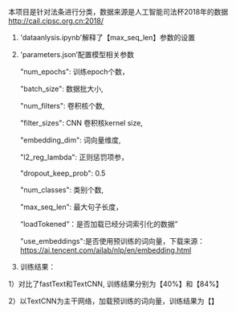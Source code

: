 本项目是针对法条进行分类，数据来源是人工智能司法杯2018年的数据
http://cail.cipsc.org.cn:2018/

1. 'dataanlysis.ipynb'解释了【max_seq_len】参数的设置


2. 'parameters.json’配置模型相关参数

    "num_epochs": 训练epoch个数，
    
    "batch_size": 数据批大小,
    
    "num_filters": 卷积核个数,
    
    "filter_sizes": CNN 卷积核kernel size,
    
    "embedding_dim": 词向量维度,
    
    "l2_reg_lambda": 正则惩罚项参，
    
    "dropout_keep_prob": 0.5
    
    "num_classes": 类别个数,
    
    "max_seq_len": 最大句子长度，
    
    “loadTokened“：是否加载已经分词索引化的数据”
    
    "use_embeddings":是否使用预训练的词向量，下载来源：https://ai.tencent.com/ailab/nlp/en/embedding.html
    

3. 训练结果：

1）对比了fastText和TextCNN, 训练结果分别为【40%】和【84%】

2）以TextCNN为主干网络，加载预训练的词向量，训练结果为【】

  

